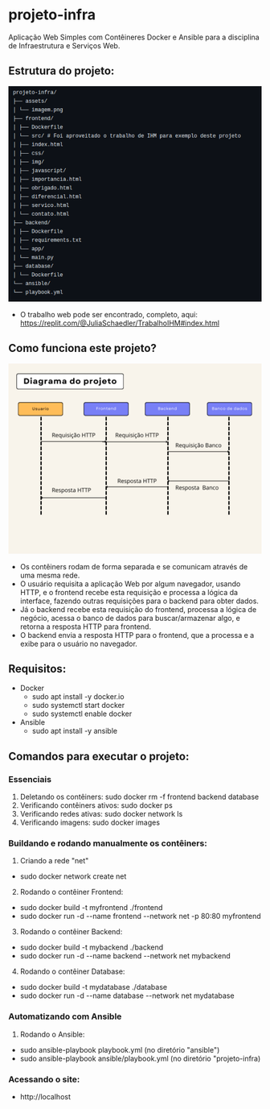 # projeto-infra
Aplicação Web Simples com Contêineres Docker e Ansible para a disciplina de Infraestrutura e Serviços Web.

## Estrutura do projeto:
![estrutura](estruturaProjInfra.png)
- O trabalho web pode ser encontrado, completo, aqui: https://replit.com/@JuliaSchaedler/TrabalhoIHM#index.html

## Como funciona este projeto?
![Diagrama de requisições](projeto.png)
- Os contêiners rodam de forma separada e se comunicam através de uma mesma rede.
- O usuário requisita a aplicação Web por algum navegador, usando HTTP, e o frontend recebe esta requisição e processa a lógica da interface, fazendo outras requisições para o backend para obter dados.
- Já o backend recebe esta requisição do frontend, processa a lógica de negócio, acessa o banco de dados para buscar/armazenar algo, e retorna a resposta HTTP para frontend.
- O backend envia a resposta HTTP para o frontend, que a processa e a exibe para o usuário no navegador.

## Requisitos:
- Docker
  -  sudo apt install -y docker.io
  -  sudo systemctl start docker
  -  sudo systemctl enable docker
- Ansible
  -  sudo apt install -y ansible

## Comandos para executar o projeto:
### Essenciais
1. Deletando os contêiners: sudo docker rm -f frontend backend database
2. Verificando contêiners ativos: sudo docker ps
3. Verificando redes ativas: sudo docker network ls
4. Verificando imagens: sudo docker images


### Buildando e rodando manualmente os contêiners:
1. Criando a rede "net"

- sudo docker network create net

2. Rodando o contêiner Frontend:
   
- sudo docker build -t myfrontend ./frontend
- sudo docker run -d --name frontend --network net -p 80:80 myfrontend

3. Rodando o contêiner Backend:
   
- sudo docker build -t mybackend ./backend
- sudo docker run -d --name backend --network net mybackend

4. Rodando o contêiner Database:
   
- sudo docker build -t mydatabase ./database
- sudo docker run -d --name database --network net mydatabase

### Automatizando com Ansible
1. Rodando o Ansible:
    
- sudo ansible-playbook playbook.yml        (no diretório "ansible")
- sudo ansible-playbook ansible/playbook.yml        (no diretório "projeto-infra)

### Acessando o site:
- http://localhost

